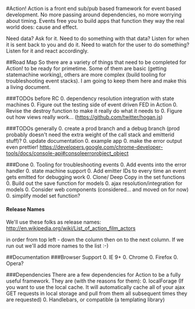 #Action!
Action is a front end sub/pub based framework for event based development. No more passing around dependencies, no more worrying about timing. Events free you to build apps that function they way the real world does: cause and effect.

Need data? Ask for it. Need to do something with that data? Listen for when it is sent back to you and do it. Need to watch for the user to do something? Listen for it and react accordingly.


##Road Map
So there are a variety of things that need to be completed for Action! to be ready for primetime. Some of them are basic (getting statemachine working), others are more complex (build tooling for troubleshooting event stacks). I am going to keep them here and make this a living document.

###TODOs before RC
0. dependency resolution integration with state machines
0. Figure out the testing side of event driven FED in Action
0. Revise the destroy function to make it really do what it needs to
0. Figure out how views really work... (https://github.com/twitter/hogan.js)

###TODOs generally
0. create a prod branch and a debug branch (prod probably doesn't need the extra weight of the call stack and emitterid stuff)?
0. update documentation
0. example app
0. make the error output even prettier! https://developers.google.com/chrome-developer-tools/docs/console-api#consoleerrorobject_object

###Done
0. Tooling for troubleshooting events
0. Add events into the error handler
0. state machine support
0. Add emitter IDs to every time an event gets emitted for debugging work
0. Clone/ Deep Copy in the set functions
0. Build out the save function for models
0. ajax resolution/integration for models
0. Consider web components (considered... and moved on for now)
0. simplify model set function?

#### Release Names
We'll use these folks as release names: http://en.wikipedia.org/wiki/List_of_action_film_actors

in order from top left - down the column then on to the next column. If we run out we'll add more names to the list :-)

##Documentation
###Browser Support
0. IE 9+
0. Chrome
0. Firefox
0. Opera?

###Dependencies
There are a few dependencies for Action to be a fully useful framework. They are (with the reasons for them):
0. localForage (If you want to use the local cache. It will automatically cache all of your ajax GET requests in local storage and pull from them all subsequent times they are requested)
0. Handlebars, or compatible (a templating library)